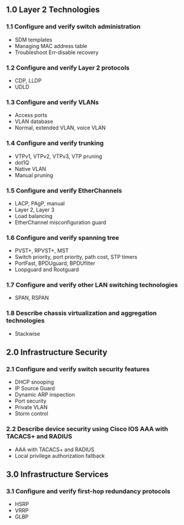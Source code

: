 1.0 Layer 2 Technologies
------------------------

### 1.1 Configure and verify switch administration

* SDM templates
* Managing MAC address table
* Troubleshoot Err-disable recovery

### 1.2 Configure and verify Layer 2 protocols

* CDP, LLDP
* UDLD

### 1.3 Configure and verify VLANs

* Access ports
* VLAN database
* Normal, extended VLAN, voice VLAN

### 1.4 Configure and verify trunking

* VTPv1, VTPv2, VTPv3, VTP pruning
* dot1Q
* Native VLAN
* Manual pruning

### 1.5 Configure and verify EtherChannels

* LACP, PAgP, manual
* Layer 2, Layer 3
* Load balancing
* EtherChannel misconfiguration guard

### 1.6 Configure and verify spanning tree

* PVST+, RPVST+, MST
* Switch priority, port priority, path cost, STP timers
* PortFast, BPDUguard, BPDUfilter
* Loopguard and Rootguard

### 1.7 Configure and verify other LAN switching technologies

* SPAN, RSPAN

### 1.8 Describe chassis virtualization and aggregation technologies

* Stackwise

2.0 Infrastructure Security
---------------------------

### 2.1 Configure and verify switch security features

* DHCP snooping
* IP Source Guard
* Dynamic ARP inspection
* Port security
* Private VLAN
* Storm control

### 2.2 Describe device security using Cisco IOS AAA with TACACS+ and RADIUS

* AAA with TACACS+ and RADIUS
* Local privilege authorization fallback

3.0 Infrastructure Services
---------------------------

### 3.1 Configure and verify first-hop redundancy protocols

* HSRP
* VRRP
* GLBP
